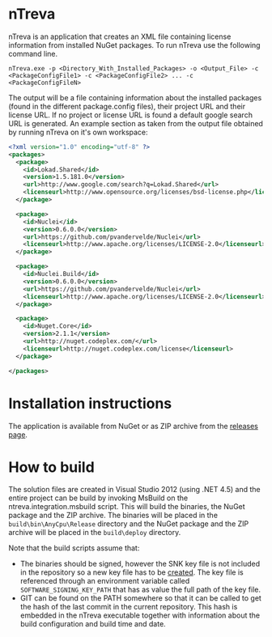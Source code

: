 # nTreva

nTreva is an application that creates an XML file containing license information from installed NuGet packages. To run nTreva use the following command line.

    nTreva.exe -p <Directory_With_Installed_Packages> -o <Output_File> -c <PackageConfigFile1> -c <PackageConfigFile2> ... -c <PackageConfigFileN>

The output will be a file containing information about the installed packages (found in the different package.config files), their project URL and their license URL. If no project or license URL is found a default google search URL is generated. An example section as taken from the output file obtained by running nTreva on it's own workspace:

``` xml
<?xml version="1.0" encoding="utf-8" ?>
<packages>
  <package>
    <id>Lokad.Shared</id>
    <version>1.5.181.0</version>
    <url>http://www.google.com/search?q=Lokad.Shared</url>
    <licenseurl>http://www.opensource.org/licenses/bsd-license.php</licenseurl>
  </package>

  <package>
    <id>Nuclei</id>
    <version>0.6.0.0</version>
    <url>https://github.com/pvandervelde/Nuclei</url>
    <licenseurl>http://www.apache.org/licenses/LICENSE-2.0</licenseurl>
  </package>

  <package>
    <id>Nuclei.Build</id>
    <version>0.6.0.0</version>
    <url>https://github.com/pvandervelde/Nuclei</url>
    <licenseurl>http://www.apache.org/licenses/LICENSE-2.0</licenseurl>
  </package>

  <package>
    <id>Nuget.Core</id>
    <version>2.1.1</version>
    <url>http://nuget.codeplex.com/</url>
    <licenseurl>http://nuget.codeplex.com/license</licenseurl>
  </package>

</packages>
```

# Installation instructions
The application is available from NuGet or as ZIP archive from the [releases page](https://github.com/pvandervelde/nTreva/releases).

# How to build
The solution files are created in Visual Studio 2012 (using .NET 4.5) and the entire project can be build by invoking MsBuild on the ntreva.integration.msbuild script. This will build the binaries, the NuGet package and the ZIP archive. The binaries will be placed in the `build\bin\AnyCpu\Release` directory and the NuGet package and the ZIP archive will be placed in the `build\deploy` directory.

Note that the build scripts assume that:

* The binaries should be signed, however the SNK key file is not included in the repository so a new key file has to be [created][snkfile_msdn]. The key file is referenced through an environment variable called `SOFTWARE_SIGNING_KEY_PATH` that has as value the full path of the key file. 
* GIT can be found on the PATH somewhere so that it can be called to get the hash of the last commit in the current repository. This hash is embedded in the nTreva executable together with information about the build configuration and build time and date.

[snkfile_msdn]: http://msdn.microsoft.com/en-us/library/6f05ezxy(v=vs.110).aspx


 
